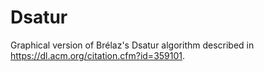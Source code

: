 # Dsatur
Graphical version of Brélaz's Dsatur algorithm described in https://dl.acm.org/citation.cfm?id=359101.
